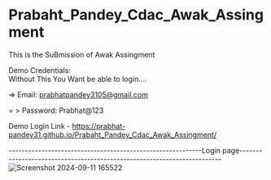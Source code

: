 # Prabaht_Pandey_Cdac_Awak_Assingment


This is the SuBmission of Awak Assingment

Demo Credentials:   
       Without This You Want be able to login....
       
=>    Email: prabhatpandey3105@gmail.com   

= >   Password: Prabhat@123



Demo Login Link - https://prabhat-pandey31.github.io/Prabaht_Pandey_Cdac_Awak_Assingment/




-----------------------------------------------------------Login page------------------------------------------------------------------------
![Screenshot 2024-09-11 165522](https://github.com/user-attachments/assets/9b49c8a3-eafa-4f8a-80b7-5a9df765a40c)



